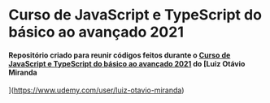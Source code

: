 # Curso de JavaScript e TypeScript do básico ao avançado 2021 

#### Repositório criado para reunir códigos feitos durante o [Curso de JavaScript e TypeScript do básico ao avançado 2021](https://www.udemy.com/course/curso-de-javascript-moderno-do-basico-ao-avancado/) do [Luiz Otávio Miranda
](https://www.udemy.com/user/luiz-otavio-miranda)

